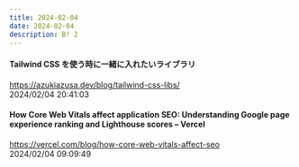 ```yaml
---
title: 2024-02-04
date: 2024-02-04
description: B! 2
---
```


#### Tailwind CSS を使う時に一緒に入れたいライブラリ
https://azukiazusa.dev/blog/tailwind-css-libs/<br>
2024/02/04 20:41:03<br>


#### How Core Web Vitals affect application SEO: Understanding Google page experience ranking and Lighthouse scores – Vercel
https://vercel.com/blog/how-core-web-vitals-affect-seo<br>
2024/02/04 09:09:49<br>


